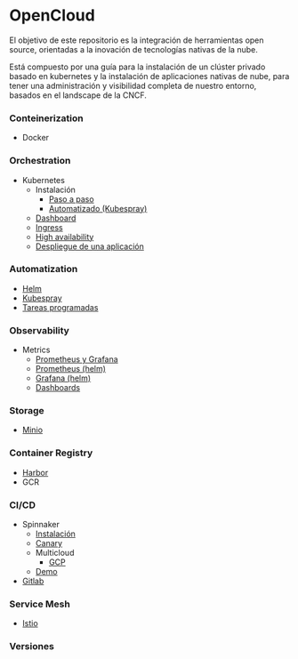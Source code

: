 # OpenCloud

El objetivo de este repositorio es la integración de herramientas open source, orientadas a la inovación de tecnologías nativas de la nube.

Está compuesto por una guía para la instalación de un clúster privado basado en kubernetes y la instalación de aplicaciones nativas de nube, para tener una administración y visibilidad completa de nuestro entorno, basados en el landscape de la CNCF. 

### Conteinerization 
- Docker
### Orchestration 
- Kubernetes 
    - Instalación   
        - [Paso a paso](https://github.com/VerMunoz/OpenCloud/blob/master/docs/k8s-local.md)
        - [Automatizado (Kubespray)](https://github.com/VerMunoz/OpenCloud/blob/master/docs/Kubespray.md)
    - [Dashboard](https://github.com/VerMunoz/OpenCloud/blob/master/docs/dashboard-k8s.md)
    - [Ingress](https://github.com/VerMunoz/OpenCloud/blob/master/docs/ingress.md)
    - [High availability](https://github.com/VerMunoz/OpenCloud/blob/master/docs/ha.md)
    - [Despliegue de una aplicación](https://github.com/VerMunoz/OpenCloud/blob/master/docs/k8s-app-demo.md)
### Automatization 
- [Helm](https://github.com/VerMunoz/OpenCloud/blob/master/docs/helm.md)
- [Kubespray](https://github.com/VerMunoz/OpenCloud/blob/master/docs/Kubespray.md)
- [Tareas programadas](https://github.com/VerMunoz/OpenCloud/blob/master/docs/tareas_programadas.md)
### Observability
- Metrics
    - [Prometheus y Grafana](https://github.com/VerMunoz/OpenCloud/blob/master/docs/prometheus.md)
    - [Prometheus (helm)](https://github.com/VerMunoz/OpenCloud/blob/master/docs/prometheus-helm.md)
    - [Grafana (helm)](https://github.com/VerMunoz/OpenCloud/blob/master/docs/grafana-helm.md)
    - [Dashboards](https://github.com/VerMunoz/OpenCloud/blob/master/docs/grafana.md)
### Storage 
- [Minio](https://github.com/VerMunoz/OpenCloud/blob/master/docs/minio.md)
### Container Registry
- [Harbor](https://github.com/VerMunoz/OpenCloud/blob/master/docs/harbor.md)
- GCR
### CI/CD
- Spinnaker
    - [Instalación](https://github.com/VerMunoz/OpenCloud/blob/master/docs/spinnaker.md)
    - [Canary](https://github.com/VerMunoz/OpenCloud/blob/master/docs/kayenta-spinnaker.md)
    - Multicloud
        - [GCP](https://github.com/VerMunoz/OpenCloud/blob/master/docs/gcp.md)
    - [Demo](https://github.com/VerMunoz/OpenCloud/blob/master/docs/demo-spinnaker.md)
- [Gitlab]()
### Service Mesh 
- [Istio](https://github.com/VerMunoz/OpenCloud/blob/master/docs/istio.md)

### Versiones

